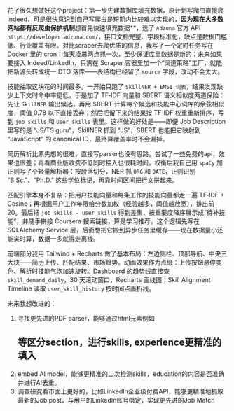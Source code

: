 花了很久想做好这个project：第一步先建数据库填充数据，原计划写爬虫直接爬 Indeed，可是很快意识到自己写爬虫是短期内比较难以实现的，**因为现在大多数网站都有反爬虫保护机制**想首先快速填充数据**，选了 ``Adzuna`` 官方 API ``https://developer.adzuna.com/``，接口文档完整、字段标准化，缺点是数据门槛低、行业覆盖有限。对比scraper去爬优质的信息，我写了一个定时任务写在 Docker 里的 cron：每天凌晨两点抓一次，至少保证库里数据是新的；未来如果要接入 Indeed/LinkedIn，只需在 Scraper 容器里加一个“渠道策略”工厂，就能把新源头转成统一 DTO 落库——表结构已经留了 `source` 字段，改动不会太大。

技能抽取这块花的时间最多。一开始只跑了 ``SkillNER + EMSI 词表``，结果发现缺少上下文时命中率挺低，于是加了 TF‑IDF 向量和 SBERT 语义相似度两道保险：先让 ``SkillNER`` 输出候选，再用 SBERT 计算每个候选和技能中心词库的余弦相似度，阈值 0.78 以下直接丢弃；然后把留下来的结果按 TF‑IDF 权重重新排序，写到 `job_skills` 和 `user_skills` 表里。这样做的好处是——即便 Job Description 里写的是 “JS/TS guru”，SkillNER 抓到 “JS”，SBERT 也能把它映射到 “JavaScript” 的 canonical ID，最终算覆盖率时不会漏掉。

简历解析比原先想的很难，直接写parser也没有思路。尝试了一些免费的api，效果也很差；再看商业版收费不低同时接入也很耗时间。权衡后我自己用 ``spaCy`` 加正则写了个轻量解析器：按段落切分，NER 抓 `ORG` 和 `DATE`，正则识别 “B.Sc.”、“Ph.D.” 这些学位标记，再靠时间区间把行文拼起来。

匹配引擎本身不复杂：把用户技能向量和每条工作的技能向量都走一遍 TF‑IDF + Cosine；再根据用户工作年限给分数加权（经验越多，阈值越放宽），排出前 20。最后把 `job_skills - user_skills` 得到差集，按重要度降序展示成“待补技能”，并随手拼接 Coursera 搜索链接，算是学习推荐。这个逻辑先写在 SQLAlchemy Service 层，后面想把它搬到异步任务里缓存——现在数据量小还能实时算，数据一多就得走离线。

前端部分我用 Tailwind + Recharts 做了基本布局：左边侧栏、顶部导航、中央三大块——简历上传、匹配结果、市场趋势。动画效果作为点缀：上传按钮悬停变色、解析时技能气泡加速旋转。Dashboard 的趋势线直接查 `skill_demand_daily`，30 天滚动窗口，Recharts 画线图；Skill Alignment Timeline 读取 `user_skill_history` 按时间点画折线。

未来我想改进的：
1. 寻找更先进的PDF parser，能够通过html元素例如<h2>等区分section，进行skills, experience更精准的填入
2. embed AI model，能够更精准的二次检测skills，education的内容是否准确并进行AI去重。
3. 调查研究看市面上更好的，比如LinkedIn企业级付费API，能够更精准地抓取最新的Job post，与用户的LinkedIn账号绑定，实现更先进的Job Match
